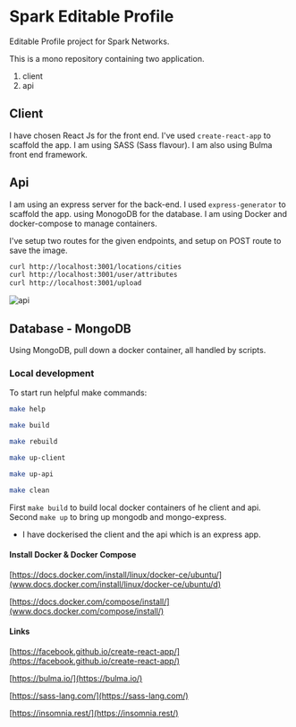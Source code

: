 # Spark Editable Profile

Editable Profile project for Spark Networks.

This is a mono repository containing two application.

1. client
2. api

## Client

I have chosen React Js for the front end. I've used `create-react-app` to scaffold the app. I am using SASS (Sass flavour). I am also using Bulma front end framework.

## Api

I am using an express server for the back-end. I used `express-generator` to scaffold the app. using MonogoDB for the database. I am using Docker and docker-compose to manage containers.

I've setup two routes for the given endpoints, and setup on POST route to save the image.

```bash
curl http://localhost:3001/locations/cities
curl http://localhost:3001/user/attributes
curl http://localhost:3001/upload
```

![api](https://themwebs.me/images/api.png)

## Database - MongoDB

Using MongoDB, pull down a docker container, all handled by scripts.

### Local development

To start run helpful make commands:

```bash
make help

make build

make rebuild

make up-client

make up-api

make clean
```

First  `make build` to build local docker containers of he client and api. Second `make up` to bring up mongodb and mongo-express.

- I have dockerised the client and the api which is an express app.

#### Install Docker & Docker Compose

[https://docs.docker.com/install/linux/docker-ce/ubuntu/](www.docs.docker.com/install/linux/docker-ce/ubuntu/d)

[https://docs.docker.com/compose/install/](www.docs.docker.com/compose/install/)

#### Links

[https://facebook.github.io/create-react-app/](https://facebook.github.io/create-react-app/)

[https://bulma.io/](https://bulma.io/)

[https://sass-lang.com/](https://sass-lang.com/)

[https://insomnia.rest/](https://insomnia.rest/)